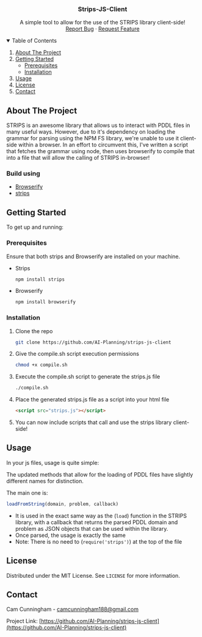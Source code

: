 
<p align="center">
  <h3 align="center">Strips-JS-Client</h3>

  <p align="center">
    A simple tool to allow for the use of the STRIPS library client-side!
    <br />
    <a href="https://github.com/AI-Planning/strips-js-client/issues">Report Bug</a>
    ·
    <a href="https://github.com/AI-Planning/strips-js-client/issues">Request Feature</a>
  </p>
</p>



<!-- TABLE OF CONTENTS -->
<details open="open">
  <summary>Table of Contents</summary>
  <ol>
    <li>
      <a href="#about-the-project">About The Project</a>
    </li>
    <li>
      <a href="#getting-started">Getting Started</a>
      <ul>
        <li><a href="#prerequisites">Prerequisites</a></li>
        <li><a href="#installation">Installation</a></li>
      </ul>
    </li>
    <li><a href="#usage">Usage</a></li>
    <li><a href="#license">License</a></li>
    <li><a href="#contact">Contact</a></li>
  </ol>
</details>



<!-- ABOUT THE PROJECT -->
## About The Project

STRIPS is an awesome library that allows us to interact with PDDL files in many useful ways. However, due to it's dependency on loading the grammar for parsing using the NPM FS library, we're unable to use it client-side within a browser. In an effort to circumvent this, I've written a script that fetches the grammar using node, then uses browserify to compile that into a file that will allow the calling of STRIPS in-browser!

### Build using
* [Browserify](http://browserify.org/)
* [strips](https://github.com/primaryobjects/strips)

<!-- GETTING STARTED -->
## Getting Started

To get up and running:

### Prerequisites

Ensure that both strips and Browserify are installed on your machine.
* Strips
  ```sh
  npm install strips
  ```

* Browserify
  ```sh
  npm install browserify
  ```

### Installation

1. Clone the repo
   ```sh
   git clone https://github.com/AI-Planning/strips-js-client
   ```
2. Give the compile.sh script execution permissions 
   ```sh
   chmod +x compile.sh
   ```
3. Execute the compile.sh script to generate the strips.js file
   ```sh
   ./compile.sh
   ```
4. Place the generated strips.js file as a script into your html file
   ```html
   <script src="strips.js"></script>
   ```
5. You can now include scripts that call and use the strips library      client-side!

<!-- USAGE -->
## Usage
In your js files, usage is quite simple:

The updated methods that allow for the loading of PDDL files have slightly different names for distinction.

The main one is: 
```js
loadFromString(domain, problem, callback)
```
* It is used in the exact same way as the (`load`) function in the STRIPS library, with a callback that returns the parsed PDDL domain and problem as JSON objects that can be used within the library. 
* Once parsed, the usage is exactly the same
* Note: There is no need to (`require('strips')`) at the top of the file

<!-- LICENSE -->
## License

Distributed under the MIT License. See `LICENSE` for more information.



<!-- CONTACT -->
## Contact

Cam Cunningham - camcunningham188@gmail.com

Project Link: [https://github.com/AI-Planning/strips-js-client](https://github.com/AI-Planning/strips-js-client)


<!-- MARKDOWN LINKS & IMAGES -->
<!-- https://www.markdownguide.org/basic-syntax/#reference-style-links -->
[contributors-shield]: https://img.shields.io/github/contributors/othneildrew/Best-README-Template.svg?style=for-the-badge
[contributors-url]: https://github.com/othneildrew/Best-README-Template/graphs/contributors
[forks-shield]: https://img.shields.io/github/forks/othneildrew/Best-README-Template.svg?style=for-the-badge
[forks-url]: https://github.com/othneildrew/Best-README-Template/network/members
[stars-shield]: https://img.shields.io/github/stars/othneildrew/Best-README-Template.svg?style=for-the-badge
[stars-url]: https://github.com/othneildrew/Best-README-Template/stargazers
[issues-shield]: https://img.shields.io/github/issues/othneildrew/Best-README-Template.svg?style=for-the-badge
[issues-url]: https://github.com/othneildrew/Best-README-Template/issues
[license-shield]: https://img.shields.io/github/license/othneildrew/Best-README-Template.svg?style=for-the-badge
[license-url]: https://github.com/othneildrew/Best-README-Template/blob/master/LICENSE.txt
[linkedin-shield]: https://img.shields.io/badge/-LinkedIn-black.svg?style=for-the-badge&logo=linkedin&colorB=555
[linkedin-url]: https://linkedin.com/in/othneildrew
[product-screenshot]: images/screenshot.png

